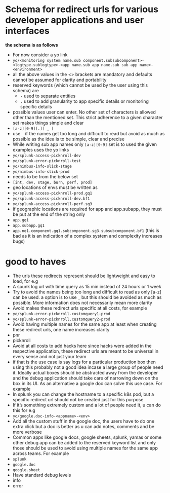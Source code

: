 # Schema for redirect urls for various developer applications and user interfaces
**the schema is as follows**
* For now consider a yo link
 * `yo/<monitoring system name.sub component.subsubcomponent>-<logtype.sublogtype>-<app name.sub app name.sub sub app name>-<environment>`
 * all the above values in the <> brackets are mandatory and defaults cannot be assumed for clarity and portability
* reserved keywords (which cannot be used by the user using this schema) are
  * `-` used to separate entities
  * `.` used to add granularity to app specific details or monitoring specific details
* possible values user can enter. No other set of characters is allowed other than the mentioned set. This strict adherence to a given character set makes things simple and clear
 * `[a-z][0-9][.][ _ ]`
 * use  `_` if the names get too long and difficult to read but avoid as much as possible as the idea is to be simple, clear and precise
* While writing sub app names only `[a-z][0-9]` set is to used
the given examples uses the yo links
 * `yo/splunk-access-picknroll-dev`
 * `yo/splunk-error-picknroll-test`
 * `yo/nimbus-info-slick-stage`
 * `yo/nimbus-info-slick-prod`
* <environment> needs to be from the below set
 * `[int, dev, stage, burn, perf, prod]`
 * geo locations of envs must be written as
  * `yo/splunk-access-picknroll-prod.gq1`
  * `yo/splunk-access-picknroll-dev.bf1`
  * `yo/splunk-access-picknroll-perf.sg3`
* if geographic locations are required for app and app.subapp, they must be put at the end of the string only
 * `app.gq1`
 * `app.subapp.gq1`
 * `app.ne1.component.gq1.subcomponent.sg3.subsubcomponent.bf1` (this is bad as it is an indication of a complex system and complexity increases bugs)
# good to haves
* The urls these redirects represent should be lightweight and easy to load, for e.g
 * A spunk log url with time query as 15 min instead of 24 hours or 1 week
* Try to avoid the names being too long and difficult to read as only [a-z] can be used. a option is to use `_` but this should be avoided as much as possible. More information does not necessarily mean more clarity
* Avoid makes these redirect urls specific at all costs, for example
 * `yo/splunk-error-picknroll.customquery1-prod`
 * `yo/splunk-error-picknroll.customquery2-prod`
* Avoid having multiple names for the same app at least when creating these redirect urls, one name increases clarity
 * pnr
 * picknroll
* Avoid at all costs to add hacks here since hacks were added in the respective application, these redirect urls are meant to be universal in every sense and not just your team
* if that is the use case is say logs for a particular production box then using this probably not a good idea incase a large group of people need it. Ideally actual boxes should be abstracted away from the developer and the debug application should take care of narrowing down on the box in its UI. As an alternative a google doc can solve this use case. For example
 * In splunk you can change the hostname to a specific k8s pod, but a specific redirect url should not be created just for this purpose
* If it’s something extremely custom and a lot of people need it, u can do this for e.g
 * `yo/google.doc-info-<appname>-<env>`
 * Add all the custom stuff in the google doc, the users have to do one extra click but a doc is better as u can add notes, comments and be more verbose
* Common apps like google docs, google sheets, splunk, yamas or some other debug app can be added to the reserved keyword list and only those should be used to avoid using multiple names for the same app across teams. For example
 * `splunk`
 * `google.doc`
 * `google.sheet`
* Have standard debug levels
 * info
 * error
